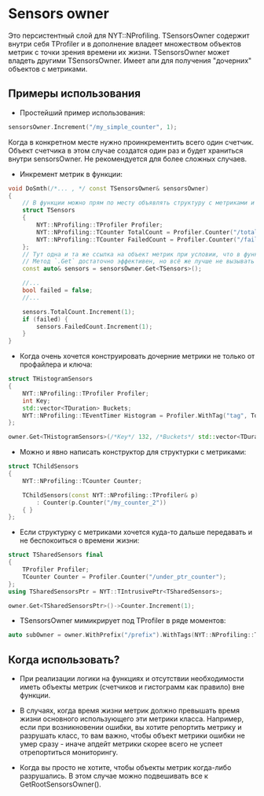 # Sensors owner

Это персистентный слой для NYT::NProfiling. TSensorsOwner содержит внутри себя TProfiler и в дополнение
владеет множеством объектов метрик с точки зрения времени их жизни.
TSensorsOwner может владеть другими TSensorsOwner. Имеет апи для получения "дочерних" объектов с метриками.

## Примеры использования

* Простейший пример использования:
```cpp
sensorsOwner.Increment("/my_simple_counter", 1);
```
Когда в конкретном месте нужно проинкрементить всего один счетчик.
Объект счетчика в этом случае создатся один раз и будет храниться внутри sensorsOwner.
Не рекомендуется для более сложных случаев.

* Инкремент метрик в функции:
```cpp
void DoSmth(/*... , */ const TSensorsOwner& sensorsOwner)
{
    // В функции можно прям по месту объявлять структуру с метриками и пользоваться.
    struct TSensors
    {
        NYT::NProfiling::TProfiler Profiler;
        NYT::NProfiling::TCounter TotalCount = Profiler.Counter("/total_count");
        NYT::NProfiling::TCounter FailedCount = Profiler.Counter("/failed_count");
    };
    // Тут одна и та же ссылка на объект метрик при условии, что в функцию передается один и тот же sensorsOwner.
    // Метод `.Get` достаточно эффективен, но всё же лучше не вызывать лишний раз.
    const auto& sensors = sensorsOwner.Get<TSensors>();

    //...
    bool failed = false;
    //...

    sensors.TotalCount.Increment(1);
    if (failed) {
        sensors.FailedCount.Increment(1);
    }
}
```

* Когда очень хочется конструировать дочерние метрики не только от профайлера и ключа:
```cpp
struct THistogramSensors
{
    NYT::NProfiling::TProfiler Profiler;
    int Key;
    std::vector<TDuration> Buckets;
    NYT::NProfiling::TEventTimer Histogram = Profiler.WithTag("tag", ToString(Key)).TimeHistogram("/another_counter", Buckets);
};

owner.Get<THistogramSensors>(/*Key*/ 132, /*Buckets*/ std::vector<TDuration>{5s, 10min}).Histogram.Record(6s);
```

* Можно и явно написать конструктор для структурки с метриками:
```cpp
struct TChildSensors
{
    NYT::NProfiling::TCounter Counter;

    TChildSensors(const NYT::NProfiling::TProfiler& p)
        : Counter(p.Counter("/my_counter_2"))
    { }
};
```

* Если структурку с метриками хочется куда-то дальше передавать и не беспокоиться о времени жизни:
```cpp
struct TSharedSensors final
{
    TProfiler Profiler;
    TCounter Counter = Profiler.Counter("/under_ptr_counter");
};
using TSharedSensorsPtr = NYT::TIntrusivePtr<TSharedSensors>;

owner.Get<TSharedSensorsPtr>()->Counter.Increment(1);
```

* TSensorsOwner мимикрирует под TProfiler в ряде моментов:
```cpp
auto subOwner = owner.WithPrefix("/prefix").WithTags(NYT::NProfiling::TTagSet().WithTag({"key", "value2"}));
```

## Когда использовать?

* При реализации логики на функциях и отсутствии необходимости иметь объекты метрик
(счетчиков и гистограмм как правило) вне функции.

* В случаях, когда время жизни метрик должно превышать время жизни основного использующего эти метрики класса.
Например, если при возникновении ошибки, вы хотите репортить метрику и разрушать класс,
то вам важно, чтобы объект метрики ошибки не умер сразу - иначе апдейт метрики скорее всего не успеет отрепортиться мониторингу.

* Когда вы просто не хотите, чтобы объекты метрик когда-либо разрушались.
В этом случае можно подвешивать все к GetRootSensorsOwner().
